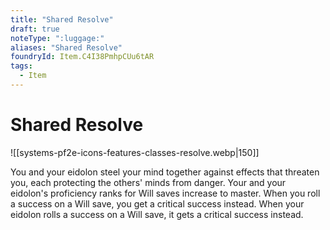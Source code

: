 ```yaml
---
title: "Shared Resolve"
draft: true
noteType: ":luggage:"
aliases: "Shared Resolve"
foundryId: Item.C4I38PmhpCUu6tAR
tags:
  - Item
---
```


# Shared Resolve
![[systems-pf2e-icons-features-classes-resolve.webp|150]]

You and your eidolon steel your mind together against effects that threaten you, each protecting the others' minds from danger. Your and your eidolon's proficiency ranks for Will saves increase to master. When you roll a success on a Will save, you get a critical success instead. When your eidolon rolls a success on a Will save, it gets a critical success instead.
